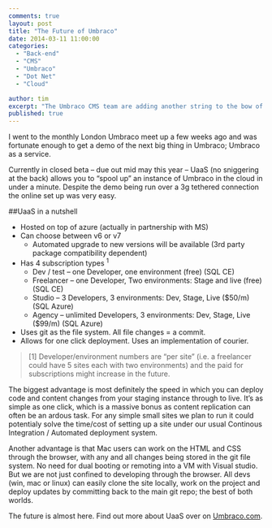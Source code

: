 ```yaml
---
comments: true
layout: post
title: "The Future of Umbraco"
date: 2014-03-11 11:00:00
categories:
  - "Back-end"
  - "CMS"
  - "Umbraco"
  - "Dot Net"
  - "Cloud"

author: tim
excerpt: "The Umbraco CMS team are adding another string to the bow of their CMS. Tim has a quick look to see what's in store."
published: true
---
```


I went to the monthly London Umbraco meet up a few weeks ago and was fortunate enough to get a demo of the next big thing in Umbraco; Umbraco as a service.

Currently in closed beta – due out mid may this year – UaaS (no sniggering at the back)  allows you to “spool up” an instance of Umbraco in the cloud in under a minute. Despite the demo being run over a 3g tethered connection the online set up was very easy.

##UaaS in a nutshell
- Hosted on top of azure (actually in partnership with MS)
- Can choose between v6 or v7
	- Automated upgrade to new versions will be available (3rd party package compatibility dependent)
- Has 4 subscription types <sup>1</sup>
	- Dev / test – one Developer, one environment (free) (SQL CE)
	- Freelancer – one Developer, Two environments:  Stage and live (free) (SQL CE)
	- Studio  – 3  Developers, 3 environments: Dev, Stage, Live ($50/m) (SQL Azure)
	- Agency – unlimited  Developers, 3 environments: Dev, Stage, Live ($99/m) (SQL Azure)
- Uses git as the file system. All file changes = a commit.
- Allows for one click deployment. Uses an implementation of courier.

>[1] Developer/environment numbers are “per site” (i.e. a freelancer could have 5 sites each with two environments) and the paid for subscriptions might increase in the future.

The biggest advantage is most definitely the speed in which you can deploy code and content changes from your staging instance through to live. It’s as simple as one click, which is a massive bonus as content replication can often be an ardous task. For any simple small sites we plan to run it could potentialy solve the time/cost of setting up a site under our usual Continous Integration / Automated deployment system.

Another advantage is that Mac users can work on the HTML and CSS through the browser, with any and all changes being stored in the git file system. No need for dual booting or remoting into a VM with Visual studio. But we are not just confined to developing through the browser. All devs (win, mac or linux) can easily clone the site locally, work on the project and deploy updates by committing back to the main git repo; the best of both worlds.

The future is almost here. Find out more about UaaS over on [Umbraco.com](http://umbraco.com/future.aspx).